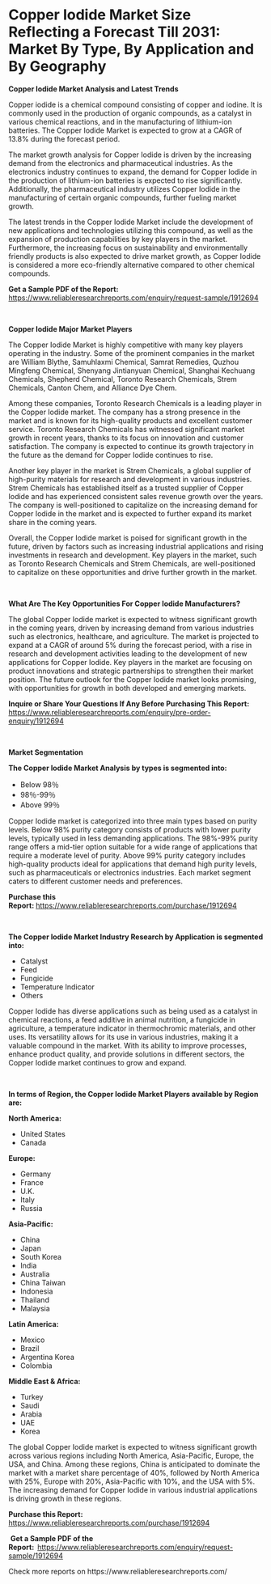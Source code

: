 <p><h1>Copper Iodide Market Size Reflecting a Forecast Till 2031: Market By Type, By Application and By Geography</h1></p><p><strong>Copper Iodide Market Analysis and Latest Trends</strong></p>
<p><p>Copper iodide is a chemical compound consisting of copper and iodine. It is commonly used in the production of organic compounds, as a catalyst in various chemical reactions, and in the manufacturing of lithium-ion batteries. The Copper Iodide Market is expected to grow at a CAGR of 13.8% during the forecast period. </p><p>The market growth analysis for Copper Iodide is driven by the increasing demand from the electronics and pharmaceutical industries. As the electronics industry continues to expand, the demand for Copper Iodide in the production of lithium-ion batteries is expected to rise significantly. Additionally, the pharmaceutical industry utilizes Copper Iodide in the manufacturing of certain organic compounds, further fueling market growth.</p><p>The latest trends in the Copper Iodide Market include the development of new applications and technologies utilizing this compound, as well as the expansion of production capabilities by key players in the market. Furthermore, the increasing focus on sustainability and environmentally friendly products is also expected to drive market growth, as Copper Iodide is considered a more eco-friendly alternative compared to other chemical compounds.</p></p>
<p><strong>Get a Sample PDF of the Report:&nbsp;</strong> <a href="https://www.reliableresearchreports.com/enquiry/request-sample/1912694">https://www.reliableresearchreports.com/enquiry/request-sample/1912694</a></p>
<p>&nbsp;</p>
<p><strong>Copper Iodide Major Market Players</strong></p>
<p><p>The Copper Iodide Market is highly competitive with many key players operating in the industry. Some of the prominent companies in the market are William Blythe, Samuhlaxmi Chemical, Samrat Remedies, Quzhou Mingfeng Chemical, Shenyang Jintianyuan Chemical, Shanghai Kechuang Chemicals, Shepherd Chemical, Toronto Research Chemicals, Strem Chemicals, Canton Chem, and Alliance Dye Chem.</p><p>Among these companies, Toronto Research Chemicals is a leading player in the Copper Iodide market. The company has a strong presence in the market and is known for its high-quality products and excellent customer service. Toronto Research Chemicals has witnessed significant market growth in recent years, thanks to its focus on innovation and customer satisfaction. The company is expected to continue its growth trajectory in the future as the demand for Copper Iodide continues to rise.</p><p>Another key player in the market is Strem Chemicals, a global supplier of high-purity materials for research and development in various industries. Strem Chemicals has established itself as a trusted supplier of Copper Iodide and has experienced consistent sales revenue growth over the years. The company is well-positioned to capitalize on the increasing demand for Copper Iodide in the market and is expected to further expand its market share in the coming years.</p><p>Overall, the Copper Iodide market is poised for significant growth in the future, driven by factors such as increasing industrial applications and rising investments in research and development. Key players in the market, such as Toronto Research Chemicals and Strem Chemicals, are well-positioned to capitalize on these opportunities and drive further growth in the market.</p></p>
<p>&nbsp;</p>
<p><strong>What Are The Key Opportunities For Copper Iodide Manufacturers?</strong></p>
<p><p>The global Copper Iodide market is expected to witness significant growth in the coming years, driven by increasing demand from various industries such as electronics, healthcare, and agriculture. The market is projected to expand at a CAGR of around 5% during the forecast period, with a rise in research and development activities leading to the development of new applications for Copper Iodide. Key players in the market are focusing on product innovations and strategic partnerships to strengthen their market position. The future outlook for the Copper Iodide market looks promising, with opportunities for growth in both developed and emerging markets.</p></p>
<p><strong>Inquire or Share Your Questions If Any Before Purchasing This Report:</strong> <a href="https://www.reliableresearchreports.com/enquiry/pre-order-enquiry/1912694">https://www.reliableresearchreports.com/enquiry/pre-order-enquiry/1912694</a></p>
<p>&nbsp;</p>
<p><strong>Market Segmentation</strong></p>
<p><strong>The Copper Iodide Market Analysis by types is segmented into:</strong></p>
<p><ul><li>Below 98％</li><li>98％-99％</li><li>Above 99％</li></ul></p>
<p><p>Copper Iodide market is categorized into three main types based on purity levels. Below 98% purity category consists of products with lower purity levels, typically used in less demanding applications. The 98%-99% purity range offers a mid-tier option suitable for a wide range of applications that require a moderate level of purity. Above 99% purity category includes high-quality products ideal for applications that demand high purity levels, such as pharmaceuticals or electronics industries. Each market segment caters to different customer needs and preferences.</p></p>
<p><strong>Purchase this Report:&nbsp;</strong><a href="https://www.reliableresearchreports.com/purchase/1912694">https://www.reliableresearchreports.com/purchase/1912694</a></p>
<p>&nbsp;</p>
<p><strong>The Copper Iodide Market Industry Research by Application is segmented into:</strong></p>
<p><ul><li>Catalyst</li><li>Feed</li><li>Fungicide</li><li>Temperature Indicator</li><li>Others</li></ul></p>
<p><p>Copper Iodide has diverse applications such as being used as a catalyst in chemical reactions, a feed additive in animal nutrition, a fungicide in agriculture, a temperature indicator in thermochromic materials, and other uses. Its versatility allows for its use in various industries, making it a valuable compound in the market. With its ability to improve processes, enhance product quality, and provide solutions in different sectors, the Copper Iodide market continues to grow and expand.</p></p>
<p>&nbsp;</p>
<p><strong>In terms of Region, the Copper Iodide Market Players available by Region are:</strong></p>
<p>
    <p> <strong> North America: </strong>
        <ul>
            <li>United States</li>
            <li>Canada</li>
        </ul>
        </p> 
    <p> <strong> Europe: </strong>
        <ul>
            <li>Germany</li>
            <li>France</li>
            <li>U.K.</li>
            <li>Italy</li>
            <li>Russia</li>
        </ul>
        </p> 
    <p> <strong> Asia-Pacific: </strong>
        <ul>
            <li>China</li>
            <li>Japan</li>
            <li>South Korea</li>
            <li>India</li>
            <li>Australia</li>
            <li>China Taiwan</li>
            <li>Indonesia</li>
            <li>Thailand</li>
            <li>Malaysia</li>
        </ul>
        </p> 
    <p> <strong> Latin America: </strong>
        <ul>
            <li>Mexico</li>
            <li>Brazil</li>
            <li>Argentina Korea</li>
            <li>Colombia</li>
        </ul>
        </p> 
    <p> <strong> Middle East & Africa: </strong>
        <ul>
            <li>Turkey</li>
            <li>Saudi</li>
            <li>Arabia</li>
            <li>UAE</li>
            <li>Korea</li>
        </ul>
    </p>
    </p>
<p><p>The global Copper Iodide market is expected to witness significant growth across various regions including North America, Asia-Pacific, Europe, the USA, and China. Among these regions, China is anticipated to dominate the market with a market share percentage of 40%, followed by North America with 25%, Europe with 20%, Asia-Pacific with 10%, and the USA with 5%. The increasing demand for Copper Iodide in various industrial applications is driving growth in these regions.</p></p>
<p><strong>Purchase this Report: </strong><a href="https://www.reliableresearchreports.com/purchase/1912694">https://www.reliableresearchreports.com/purchase/1912694</a></p>
<p>&nbsp;<strong>Get a Sample PDF of the Report:&nbsp;&nbsp;</strong><a href="https://www.reliableresearchreports.com/enquiry/request-sample/1912694">https://www.reliableresearchreports.com/enquiry/request-sample/1912694</a></p>
<p><strong></strong></p>
<p>Check more reports on https://www.reliableresearchreports.com/</p>